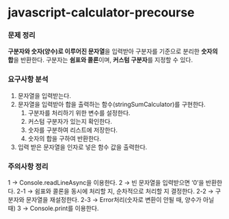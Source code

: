 # javascript-calculator-precourse

### 문제 정리

<aside>

**구분자와 숫자(양수)로 이루어진 문자열**을 입력받아 구분자를 기준으로 분리한 **숫자의 합**을 반환한다.
구분자는 **쉼표와 콜론**이며, **커스텀 구분자**를 지정할 수 있다.

</aside>

### 요구사항 분석

1. 문자열을 입력받는다.
2. 문자열을 입력받아 합을 출력하는 함수(stringSumCalculator)를 구현한다.
   1. 구분자를 처리하기 위한 변수를 설정한다.
   2. 커스텀 구분자가 있는지 확인한다.
   3. 숫자를 구분하여 리스트에 저장한다.
   4. 숫자의 합을 구하여 반환한다.
3. 입력 받은 문자열을 인자로 넣은 함수 값을 출력한다.

### 주의사항 정리

1 → Console.readLineAsync을 이용한다.
2 → 빈 문자열을 입력받으면 ‘0’을 반환한다.
2-1 → 쉼표와 콜론을 동시에 처리할 지, 순차적으로 처리할 지 결정한다.
2-2 → 구분자와 문자열을 재설정한다.
2-3 → Error처리(숫자로 변환이 안될 때, 양수가 아닐 때)
3 → Console.print를 이용한다.
